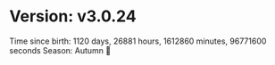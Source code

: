 # Version: v3.0.24
Time since birth: 1120 days, 26881 hours, 1612860 minutes, 96771600 seconds
Season: Autumn 🍁
